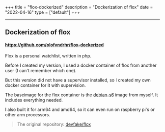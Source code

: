 +++
title = "flox-dockerized"
description = "Dockerization of flox"
date = "2022-04-16"
type = ["default"]
+++

---

## Dockerization of flox

#### https://github.com/olofvndrhr/flox-dockerized

Flox is a personal watchlist, written in php.

Before I created my version, I used a docker container of flox from another user (I can't remember which one).

But this version did not have a supervisor installed, so I created my own docker container for it with supervision.

The baseimage for the flox container is the [debian-s6](https://github.com/olofvndrhr/docker-baseimages) image from myself.
It includes everything needed.

I also built it for arm64 and amd64, so it can even run on raspberry pi's or other arm processors.

> The original repository: [devfake/flox](https://github.com/olofvndrhr/docker-baseimages)
